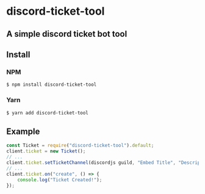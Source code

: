 # discord-ticket-tool
## A simple discord ticket bot tool
## Install
### NPM
```
$ npm install discord-ticket-tool
```
### Yarn
```
$ yarn add discord-ticket-tool
```
## Example
```js
const Ticket = require("discord-ticket-tool").default;
client.ticket = new Ticket();
// ...
client.ticket.setTicketChannel(discordjs guild, "Embed Title", "Description", "emoji(optional)", "color(optional)");
// ...
client.ticket.on("create", () => {
    console.log("Ticket Created!");
});
```
